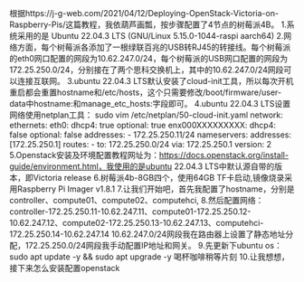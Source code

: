 根据https://j-g-web.com/2021/04/12/Deploying-OpenStack-Victoria-on-Raspberry-Pis/这篇教程，我依葫芦画瓢，按步骤配置了4节点的树莓派4B。
1.系统采用的是 Ubuntu 22.04.3 LTS (GNU/Linux 5.15.0-1044-raspi aarch64)
2.网络方面，每个树莓派各添加了一根绿联百兆的USB转RJ45的转接线。每个树莓派的eth0网口配置的网段为10.62.247.0/24，每个树莓派的USB网口配置的网段为172.25.250.0/24，分别接在了两个思科交换机上，其中的10.62.247.0/24网段可以连接互联网。
3.ubuntu 22.04.3 LTS默认安装了cloud-init工具，所以每次开机重启都会重置hostname和/etc/hosts，这个只需要修改/boot/firmware/user-data中hostname:和manage_etc_hosts:字段即可。
4.ubuntu 22.04.3 LTS设置网络使用netplan工具：
sudo vim /etc/netplan/50-cloud-init.yaml
  network:
    ethernets:
        eth0:
            dhcp4: true
            optional: true
        enx000XXXXXXXXX:
            dhcp4: false
            optional: false
            addresses:
              - 172.25.250.11/24
            nameservers:
              addresses: [172.25.250.1]
            routes:
              - to: 172.25.250.0/24
                via: 172.25.250.1
    version: 2
5.Openstack安装及环境配置教程网址为：https://docs.openstack.org/install-guide/environment.html，我使用的是ubuntu 22.04.3 LTS中默认源自带的版本，即Victoria release
6.树莓派4b-8GB四个，使用64GB TF卡启动,镜像烧录采用Raspberry Pi Imager v1.8.1
7.让我们开始吧，首先我配置了hostname，分别是controller、compute01、compute02、computehci,
8.然后配置网络：controller-172.25.250.11-10.62.247.11、compute01-172.25.250.12-10.62.247.12、compute02-172.25.250.13-10.62.247.13、computehci-172.25.250.14-10.62.247.14
10.62.247.0/24网段我在路由器上设置了静态地址分配，172.25.250.0/24网段我手动配置IP地址和网关。
9.先更新下ubuntu os：
sudo apt update -y && sudo apt upgrade -y
喝杯咖啡稍等片刻
10.让我想想，接下来怎么安装配置openstack
